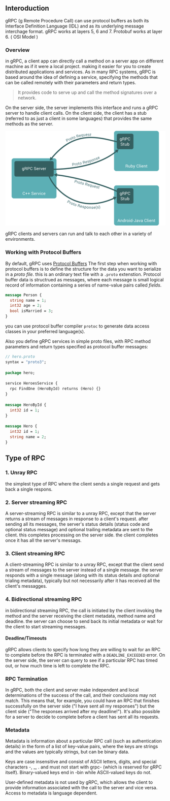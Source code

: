 ## Interoduction
gRPC (g Remote Procedure Call) can use protocol buffers as both its Interface Definition Language (IDL) and as its underlying message interchage format.
gRPC works at layers 5, 6 and 7. Protobuf works at layer 6. ( OSI Model )

### Overview
in gRPC, a client app can directly call a method on a server app on different machine as if it were a local project. making it easier for you to create distributed applications and services.
As in many RPC systems, gRPC is based around the idea of defining a service, specifying the methods that can be called remotely with their parameters and return types. 

> It provides code to serve up and call the method signatures over a network.
 
On the server side, the server implements this interface and runs a gRPC server to handle client calls. 
On the client side, the client has a stub (referred to as just a client in some languages) that provides the same methods as the server.

![grpc](./assets/landing-2.svg)

gRPC clients and servers can run and talk to each other in a variety of environments.

### Working with Protocol Buffers
By default, gRPC uses [Protocol Buffers](https://protobuf.dev/)
The first step when working with protocol buffers is to define the structure for the data you want to serialize in a *proto file*.
this is an ordinary text file with a `.proto` extenstion. Protocol buffer data is structrued as messages, where each message is small logical record of information containing a series of name-value pairs called *fields*.

```protobuf
message Person {
  string name = 1;
  int32 age = 2;
  bool isMarried = 3;
}
```

you can use protocol buffer compiler `protoc` to generate data access classes in your preferred language(s).

Also you define gRPC services in simple proto files, with RPC method parameters and return types specified as protocol buffer messages:

```protobuf
// hero.proto
syntax = "proto3";

package hero;

service HeroesService {
  rpc FindOne (HeroById) returns (Hero) {}
}

message HeroById {
  int32 id = 1;
}

message Hero {
  int32 id = 1;
  string name = 2;
}
```


## Type of RPC

### 1.  Unray RPC
 the simplest type of RPC where the client sends a single request and gets back a single respons.
 
 
### 2. Server streaming RPC
A server-streaming RPC is similar to a unray RPC, except that the server returns a stream of messages in response to a client's request. after sending all its messages, the server's status details (status code and optional status message) and optional trailing metadata are sent to the client. this completes processing on the server side. the client completes once it has all the server's messags. 

### 3. Client streaming RPC
A client-streaming RPC is similar to a unray RPC, except that the client send a stream of messages to the server instead of a single message. the server responds with a single message (along with its status details and optional trialing metadata), typically but not necessarily after it has received all the client's messagges.

### 4. Bidirectional streaming RPC
in bidirectional streaming RPC, the call is initiated by the client invoking the method and the server receiving the client metadata, method name and deadline. the server can choose to send back its initial metadata or wait for the client to start streaming messages.



#### Deadline/Timeouts
gRPC allows clients to specify how long they are willing to wait for an RPC to complete before the RPC is terminated with a `DEADLINE_EXCEEDED` error. On the server side, the server can query to see if a particular RPC has timed out, or how much time is left to complete the RPC.


### RPC Termination
In gRPC, both the client and server make independent and local determinations of the success of the call, and their conclusions may not match. This means that, for example, you could have an RPC that finishes successfully on the server side ("I have sent all my responses") but the client side ("The responses arrived after my deadline!"). It's allso possible for a server to decide to complete before a client has sent all its requests.


### Metadata
Metadata is information about a particular RPC call (such as authentication details) in the form of a list of key-value pairs, where the keys are strings and the values are typically strings, but can be binary data.

Keys are case insensitive and consist of ASCII letters, digits, and special characters -, _, . and must not start with grpc- (which is reserved for gRPC itself). Binary-valued keys end in -bin while ASCII-valued keys do not.

User-defined metadata is not used by gRPC, which allows the client to provide information associated with the call to the server and vice versa.
Access to metadata is language dependent.

